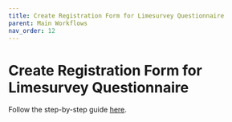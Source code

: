 ```yaml
---
title: Create Registration Form for Limesurvey Questionnaire
parent: Main Workflows
nav_order: 12
---
```


# Create Registration Form for Limesurvey Questionnaire

Follow the step-by-step guide [here](https://suave-ucsd.github.io/SuAVE-Documentation/limesurvey_suave/Custom_Limesurvey_Registration_Form.html).
